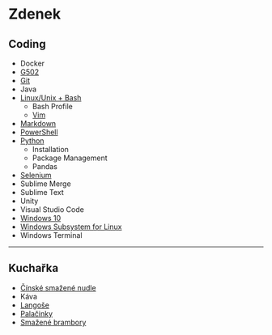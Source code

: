 # Zdenek

## Coding

* Docker
* [G502](g502.md)
* [Git](git.md)
* Java
* [Linux/Unix + Bash](linux_unix_bash.md)
  * Bash Profile
  * [Vim](linux_unix_bash_vim.md)
* [Markdown](markdown.md)
* [PowerShell](powershell.md)
* [Python](python.md)
  * Installation
  * Package Management
  * Pandas
* [Selenium](selenium.md)
* Sublime Merge
* Sublime Text
* Unity
* Visual Studio Code
* [Windows 10](windows_10.md)
* [Windows Subsystem for Linux](windows_subsystem_for_linux.md)
* Windows Terminal

---

## Kuchařka

* [Čínské smažené nudle](cinske_smazene_nudle.md)
* Káva
* [Langoše](langose.md)
* [Palačinky](palacinky.md)
* [Smažené brambory](smazene_brambory.md)
